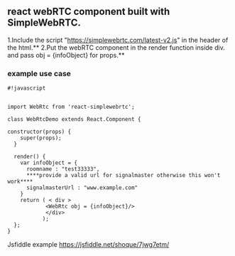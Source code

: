 ## react webRTC component built with SimpleWebRTC. ##

1.Include the script "https://simplewebrtc.com/latest-v2.js" in the header of the html.**
2.Put the  webRTC component in the render function inside div.
and pass obj = {infoObject} for props.**


### example use case ###




```
#!javascript


import WebRtc from 'react-simplewebrtc';

class WebRtcDemo extends React.Component {

constructor(props) {
    super(props);
  }

  render() {
    var infoObject = {
      roomname : "test33333",
      ****provide a valid url for signalmaster otherwise this won't work****
      signalmasterUrl : "www.example.com"
    }
    return ( < div >
            <WebRtc obj = {infoObject}/>
            </div>
           );
  };
}
```





Jsfiddle example  https://jsfiddle.net/shoque/7jwg7etm/